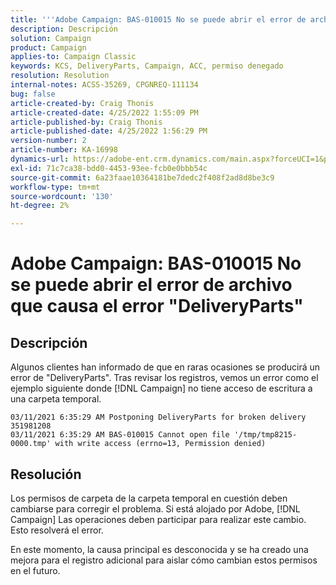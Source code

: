```yaml
---
title: '''Adobe Campaign: BAS-010015 No se puede abrir el error de archivo que causa el error "DeliveryParts"'
description: Descripción
solution: Campaign
product: Campaign
applies-to: Campaign Classic
keywords: KCS, DeliveryParts, Campaign, ACC, permiso denegado
resolution: Resolution
internal-notes: ACSS-35269, CPGNREQ-111134
bug: false
article-created-by: Craig Thonis
article-created-date: 4/25/2022 1:55:09 PM
article-published-by: Craig Thonis
article-published-date: 4/25/2022 1:56:29 PM
version-number: 2
article-number: KA-16998
dynamics-url: https://adobe-ent.crm.dynamics.com/main.aspx?forceUCI=1&pagetype=entityrecord&etn=knowledgearticle&id=afb52a51-9fc4-ec11-a7b6-0022480a1ec2
exl-id: 71c7ca38-bdd0-4453-93ee-fcb0e0bbb54c
source-git-commit: 6a23faae10364181be7dedc2f408f2ad8d8be3c9
workflow-type: tm+mt
source-wordcount: '130'
ht-degree: 2%

---
```


# Adobe Campaign: BAS-010015 No se puede abrir el error de archivo que causa el error &quot;DeliveryParts&quot;

## Descripción


Algunos clientes han informado de que en raras ocasiones se producirá un error de &quot;DeliveryParts&quot;. Tras revisar los registros, vemos un error como el ejemplo siguiente donde [!DNL Campaign] no tiene acceso de escritura a una carpeta temporal.

```
03/11/2021 6:35:29 AM Postponing DeliveryParts for broken delivery 351981208
03/11/2021 6:35:29 AM BAS-010015 Cannot open file '/tmp/tmp8215-0000.tmp' with write access (errno=13, Permission denied)
```



## Resolución


Los permisos de carpeta de la carpeta temporal en cuestión deben cambiarse para corregir el problema. Si está alojado por Adobe, [!DNL Campaign] Las operaciones deben participar para realizar este cambio. Esto resolverá el error.

En este momento, la causa principal es desconocida y se ha creado una mejora para el registro adicional para aislar cómo cambian estos permisos en el futuro.
